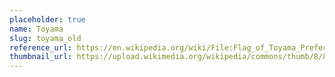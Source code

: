 ```yaml
---
placeholder: true
name: Toyama
slug: toyama_old
reference_url: https://en.wikipedia.org/wiki/File:Flag_of_Toyama_Prefecture_(1957-1988).svg
thumbnail_url: https://upload.wikimedia.org/wikipedia/commons/thumb/8/8e/Flag_of_Toyama_Prefecture_%281957-1988%29.svg/120px-Flag_of_Toyama_Prefecture_%281957-1988%29.svg.png
---
```

